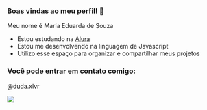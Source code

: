 ### Boas vindas ao meu perfil! 👋

Meu nome é Maria Eduarda de Souza

- Estou estudando na [Alura](https://www.alura.com.br)
- Estou me desenvolvendo na linguagem de Javascript
- Utilizo esse espaço para organizar e compartilhar meus projetos

### Você pode entrar em contato comigo:
@duda.xlvr

![](https://media1.tenor.com/m/npK9KyUJqMUAAAAC/taylor-taylor-swift-eras-tour.gif)
